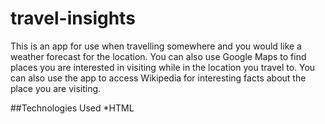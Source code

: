 # travel-insights
This is an app for use when travelling somewhere and you would like a weather forecast for the location. You can also use Google Maps to find places you are interested in visiting while in the location you travel to. You can also use the app to access Wikipedia for interesting facts about the place you are visiting.

##Technologies Used
*HTML
